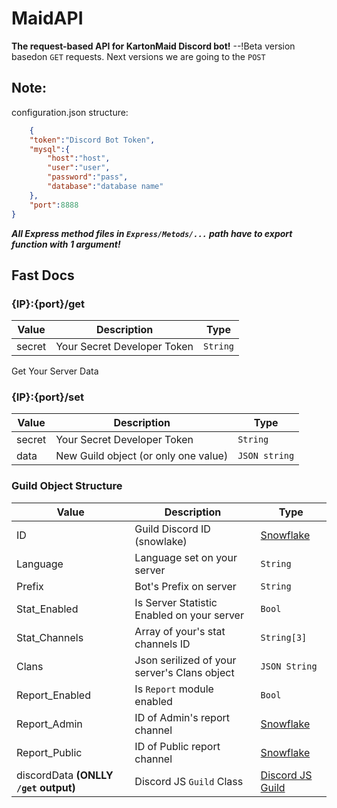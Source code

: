 # MaidAPI
**The request-based API for KartonMaid Discord bot!**
--!Beta version basedon `GET` requests. Next versions we are going to the `POST`

## Note:
configuration.json structure:
```json
    {
    "token":"Discord Bot Token",
    "mysql":{
        "host":"host",
        "user":"user",
        "password":"pass",
        "database":"database name"
    },
    "port":8888
}
```

***All Express method files in `Express/Metods/...` path have to export function __with 1 argument__!***

## Fast Docs

### {IP}:{port}/get
| Value |           Description       |   Type   |
|-------|-----------------------------|----------|
|secret | Your Secret Developer Token | `String` |

Get Your Server Data


### {IP}:{port}/set
| Value |               Description           |      Type     |
|-------|-------------------------------------|---------------|
|secret | Your Secret Developer Token         |   `String`    |
|data   | New Guild object (or only one value) | `JSON string` |

### Guild Object Structure
| Value |               Description           |      Type     |
|-------|-------------------------------------|---------------|
|ID     | Guild Discord ID (snowlake)         |  [Snowflake](https://discord.com/developers/docs/reference#snowflakes)     |
|Language| Language set on your server        | `String`      |
|Prefix | Bot's Prefix on server              | `String`      |
|Stat_Enabled | Is Server Statistic Enabled on your server | `Bool` |
|Stat_Channels| Array of your's stat channels ID | `String[3]`|
|Clans | Json serilized of your server's Clans object | `JSON String` |
|Report_Enabled | Is `Report` module enabled  | `Bool`        |
|Report_Admin   | ID of Admin's report channel| [Snowflake](https://discord.com/developers/docs/reference#snowflakes) |
|Report_Public  | ID of Public report channel | [Snowflake](https://discord.com/developers/docs/reference#snowflakes) |
|discordData **(ONLLY `/get` output)** | Discord JS `Guild` Class | [Discord JS Guild](https://discord.js.org/#/docs/main/stable/class/Guild)|  
